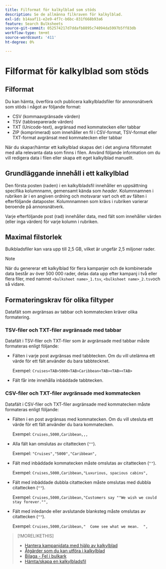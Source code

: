 ```yaml
---
title: Filformat för kalkylblad som stöds
description: Se de allmänna filkraven för kalkylblad.
exl-id: b14aaf11-e2e9-4f7c-b6bc-831f668b93a6
feature: Search Bulksheets
source-git-commit: 052574217d7ddafb8895c74094da5997b5ff83db
workflow-type: tm+mt
source-wordcount: '411'
ht-degree: 0%

---
```


# Filformat för kalkylblad som stöds

## Filformat

Du kan hämta, överföra och publicera kalkylbladsfiler för annonsnätverk som stöds i något av följande format:

* CSV (kommaavgränsade värden)
* TSV (tabbseparerade värden)
* TXT (Unicode-text), avgränsad med kommatecken eller tabbar
* ZIP (komprimerad) som innehåller en fil i CSV-format, TSV-format eller TXT-format avgränsat med kommatecken eller tabbar

När du skapar/hämtar ett kalkylblad skapas det i det angivna filformatet med alla relevanta data som finns i filen. Använd följande information om du vill redigera data i filen eller skapa ett eget kalkylblad manuellt.

## Grundläggande innehåll i ett kalkylblad

Den första posten (raden) i en kalkylbladsfil innehåller en uppsättning specifika kolumnnamn, gemensamt kända som <i>header</i>. Kolumnnamnen i rubriken är i en angiven ordning och motsvarar vart och ett av fälten i efterföljande dataposter. Kolumnnamnen som krävs i rubriken varierar beroende på annonsnätverk.

Varje efterföljande post (rad) innehåller data, med fält som innehåller värden (eller inga värden) för varje kolumn i rubriken.

## Maximal filstorlek

Bulkbladsfiler kan vara upp till 2,5 GB, vilket är ungefär 2,5 miljoner rader.

>[!NOTE]
>
>När du genererar ett kalkylblad för flera kampanjer och de kombinerade data består av över 500 000 rader, delas data upp efter kampanj i två eller flera filer, med namnet `<bulksheet name>_1.tsv`, `<bulksheet name>_2.tsv`och så vidare.

## Formateringskrav för olika filtyper

Datafält som avgränsas av tabbar och kommatecken kräver olika formatering.

### TSV-filer och TXT-filer avgränsade med tabbar

Datafält i TSV-filer och TXT-filer som är avgränsade med tabbar måste formateras enligt följande:

* Fälten i varje post avgränsas med tabbtecken. Om du vill utelämna ett värde för ett fält använder du bara tabbtecknet.

  Exempel: `Cruises<TAB>5000<TAB>Caribbean<TAB><TAB><TAB>`

* Fält får inte innehålla inbäddade tabbtecken.

### CSV-filer och TXT-filer avgränsade med kommatecken

Datafält i CSV-filer och TXT-filer avgränsade med kommatecken måste formateras enligt följande:

* Fälten i en post avgränsas med kommatecken. Om du vill utesluta ett värde för ett fält använder du bara kommatecken.

  Exempel: `Cruises,5000,Caribbean,,,`

* Alla fält kan omslutas av citattecken (`""`).

  Exempel:  `"Cruises","5000","Caribbean",`

* Fält med inbäddade kommatecken måste omslutas av citattecken (`""`).

  Exempel: `Cruises,5000,Caribbean,"Luxurious, spacious cabins",`

* Fält med inbäddade dubbla citattecken måste omslutas med dubbla citattecken (`""`).

  Exempel: `Cruises,5000,Caribbean,"Customers say ""We wish we could stay forever."",`

* Fält med inledande eller avslutande blanksteg måste omslutas av citattecken (`""`).

  Exempel: `Cruises,5000,Caribbean,"  Come see what we mean.  ",`

>[!MORELIKETHIS]
>
>* [Hantera kampanjdata med hjälp av kalkylblad](../bulksheet-about.md)
>* [Åtgärder som du kan utföra i kalkylblad](bulksheet-operations.md)
>* [Bilaga - Fel i bulkark](../bulksheet-errors.md)
>* [Hämta/skapa en kalkylbladsfil](../bulksheet-download.md)
